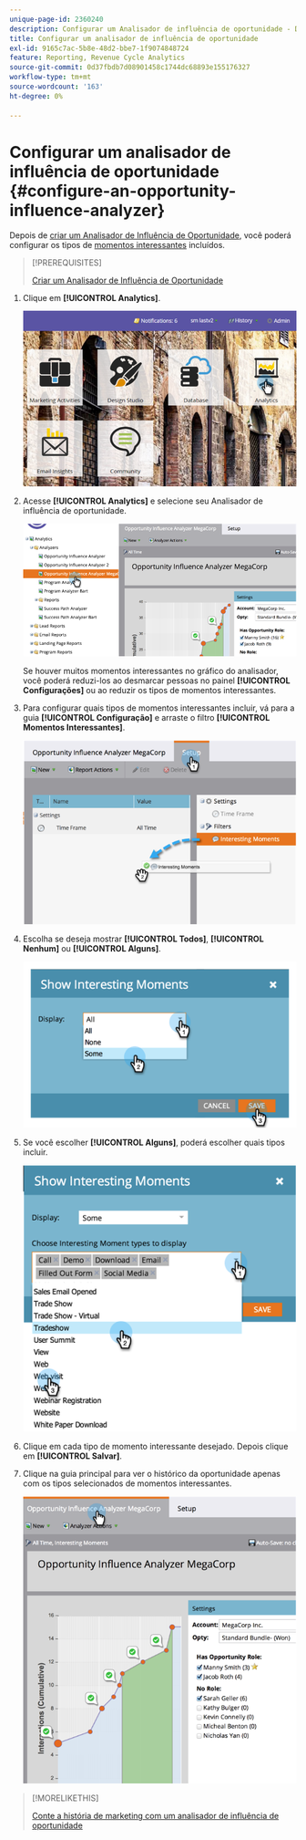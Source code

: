 ```yaml
---
unique-page-id: 2360240
description: Configurar um Analisador de influência de oportunidade - Documentação do Marketo - Documentação do produto
title: Configurar um analisador de influência de oportunidade
exl-id: 9165c7ac-5b8e-48d2-bbe7-1f9074848724
feature: Reporting, Revenue Cycle Analytics
source-git-commit: 0d37fbdb7d08901458c1744dc68893e155176327
workflow-type: tm+mt
source-wordcount: '163'
ht-degree: 0%

---
```


# Configurar um analisador de influência de oportunidade {#configure-an-opportunity-influence-analyzer}

Depois de [criar um Analisador de Influência de Oportunidade](/help/marketo/product-docs/reporting/revenue-cycle-analytics/opportunity-influence-analyzer/create-an-opportunity-influence-analyzer.md), você poderá configurar os tipos de [momentos interessantes](/help/marketo/product-docs/marketo-sales-insight/msi-for-salesforce/features/tabs-in-the-msi-panel/interesting-moments/interesting-moments-overview.md) incluídos.

>[!PREREQUISITES]
>
>[Criar um Analisador de Influência de Oportunidade](/help/marketo/product-docs/reporting/revenue-cycle-analytics/opportunity-influence-analyzer/create-an-opportunity-influence-analyzer.md)

1. Clique em **[!UICONTROL Analytics]**.

   ![](assets/login-to-analytics.png)

1. Acesse **[!UICONTROL Analytics]** e selecione seu Analisador de influência de oportunidade.

   ![](assets/image2014-9-17-12-3a28-3a33.png)

   Se houver muitos momentos interessantes no gráfico do analisador, você poderá reduzi-los ao desmarcar pessoas no painel **[!UICONTROL Configurações]** ou ao reduzir os tipos de momentos interessantes.

1. Para configurar quais tipos de momentos interessantes incluir, vá para a guia **[!UICONTROL Configuração]** e arraste o filtro **[!UICONTROL Momentos Interessantes]**.

   ![](assets/image2014-9-17-12-3a29-3a10.png)

1. Escolha se deseja mostrar **[!UICONTROL Todos]**, **[!UICONTROL Nenhum]** ou **[!UICONTROL Alguns]**.

   ![](assets/image2014-9-17-12-3a29-3a18.png)

1. Se você escolher **[!UICONTROL Alguns]**, poderá escolher quais tipos incluir.

   ![](assets/image2014-9-17-12-3a29-3a39.png)

1. Clique em cada tipo de momento interessante desejado. Depois clique em **[!UICONTROL Salvar]**.

1. Clique na guia principal para ver o histórico da oportunidade apenas com os tipos selecionados de momentos interessantes.

   ![](assets/image2014-9-17-12-3a29-3a58.png)

>[!MORELIKETHIS]
>
>[Conte a história de marketing com um analisador de influência de oportunidade](/help/marketo/product-docs/reporting/revenue-cycle-analytics/opportunity-influence-analyzer/tell-the-marketing-story-with-an-opportunity-influence-analyzer.md)
